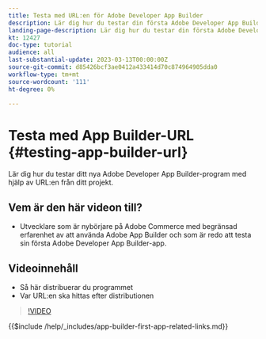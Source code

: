 ```yaml
---
title: Testa med URL:en för Adobe Developer App Builder
description: Lär dig hur du testar din första Adobe Developer App Builder-app från den angivna App Builder-URL:en för ditt projekt.
landing-page-description: Lär dig hur du testar din första Adobe Developer App Builder-app från den angivna URL:en från ditt projekt.
kt: 12427
doc-type: tutorial
audience: all
last-substantial-update: 2023-03-13T00:00:00Z
source-git-commit: d85426bcf3ae0412a433414d70c874964905dda0
workflow-type: tm+mt
source-wordcount: '111'
ht-degree: 0%

---
```



# Testa med App Builder-URL {#testing-app-builder-url}

Lär dig hur du testar ditt nya Adobe Developer App Builder-program med hjälp av URL:en från ditt projekt.

## Vem är den här videon till?

* Utvecklare som är nybörjare på Adobe Commerce med begränsad erfarenhet av att använda Adobe App Builder och som är redo att testa sin första Adobe Developer App Builder-app.

## Videoinnehåll

* Så här distribuerar du programmet
* Var URL:en ska hittas efter distributionen

>[!VIDEO](https://video.tv.adobe.com/v/3416664?quality=12&learn=on)

{{$include /help/_includes/app-builder-first-app-related-links.md}}
